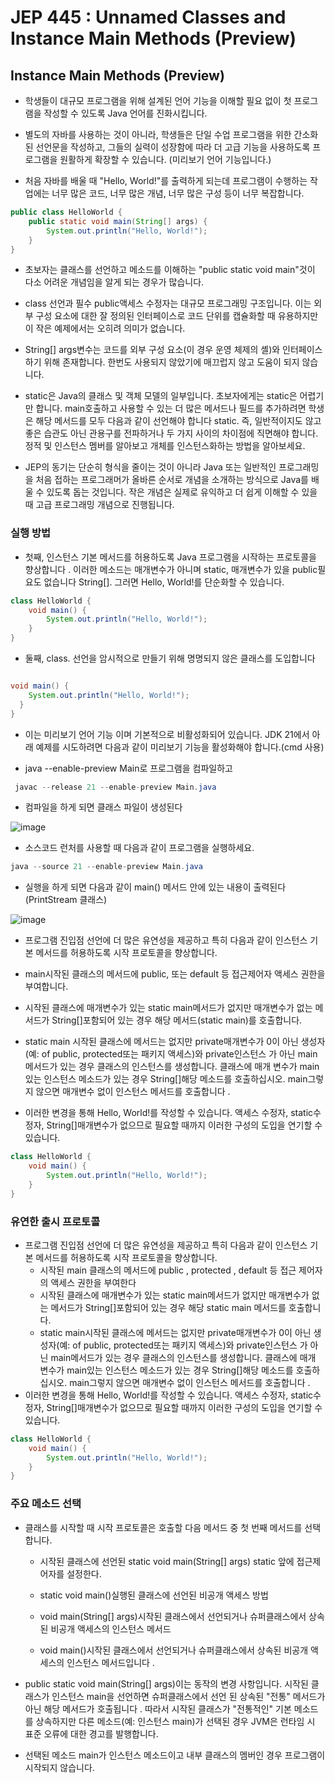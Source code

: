# JEP 445 : Unnamed Classes and Instance Main Methods (Preview)

## Instance Main Methods (Preview)
   
* 학생들이 대규모 프로그램을 위해 설계된 언어 기능을 이해할 필요 없이 첫 프로그램을 작성할 수 있도록 Java 언어를 진화시킵니다.

* 별도의 자바를 사용하는 것이 아니라, 학생들은 단일 수업 프로그램을 위한 간소화된 선언문을 작성하고, 그들의 실력이 성장함에 따라 더 고급 기능을 사용하도록 프로그램을 원활하게 확장할 수 있습니다.
(미리보기 언어 기능입니다.)

* 처음 자바를 배울 때 "Hello, World!"를 출력하게 되는데 프로그램이 수행하는 작업에는 너무 많은 코드, 너무 많은 개념, 너무 많은 구성 등이 너무 복잡합니다.

```JAVA
public class HelloWorld { 
    public static void main(String[] args) { 
        System.out.println("Hello, World!");
    }
}
```
* 초보자는 클래스를 선언하고 메소드를 이해하는 "public static void main"것이 다소 어려운 개념임을 알게 되는 경우가 많습니다.

* class 선언과 필수 public액세스 수정자는 대규모 프로그래밍 구조입니다. 이는 외부 구성 요소에 대한 잘 정의된 인터페이스로 코드 단위를 캡슐화할 때 유용하지만 이 작은 예제에서는 오히려 의미가 없습니다.

* String[] args변수는 코드를 외부 구성 요소(이 경우 운영 체제의 셸)와 인터페이스하기 위해 존재합니다. 한번도 사용되지 않았기에 매끄럽지 않고 도움이 되지 않습니다.

* static은 Java의 클래스 및 객체 모델의 일부입니다. 초보자에게는 static은 어렵기만 합니다. main호출하고 사용할 수 있는 더 많은 메서드나 필드를 추가하려면 학생은 해당 메서드를 모두 다음과 같이 선언해야 합니다
static. 즉, 일반적이지도 않고 좋은 습관도 아닌 관용구를 전파하거나 두 가지 사이의 차이점에 직면해야 합니다. 정적 및 인스턴스 멤버를 알아보고 개체를 인스턴스화하는 방법을 알아보세요.

* JEP의 동기는 단순히 형식을 줄이는 것이 아니라 Java 또는 일반적인 프로그래밍을 처음 접하는 프로그래머가 올바른 순서로 개념을 소개하는 방식으로 Java를 배울 수 있도록 돕는 것입니다. 
작은 개념은 실제로 유익하고 더 쉽게 이해할 수 있을 때 고급 프로그래밍 개념으로 진행됩니다.


### **실행 방법**

* 첫째, 인스턴스 기본 메서드를 허용하도록 Java 프로그램을 시작하는 프로토콜을 향상합니다 .
이러한 메소드는 매개변수가 아니며 static, 매개변수가 있을 public필요도 없습니다 String[]. 그러면 Hello, World!를 단순화할 수 있습니다.

```JAVA
class HelloWorld { 
    void main() { 
        System.out.println("Hello, World!");
    }
}
```
* 둘째, class. 선언을 암시적으로 만들기 위해 명명되지 않은 클래스를 도입합니다 
```JAVA

void main() {
    System.out.println("Hello, World!");
  }
}
```
* 이는 미리보기 언어 기능 이며 기본적으로 비활성화되어 있습니다. JDK 21에서 아래 예제를 시도하려면 다음과 같이 미리보기 기능을 활성화해야 합니다.(cmd 사용)

* java --enable-preview Main로 프로그램을 컴파일하고

```JAVA
 javac --release 21 --enable-preview Main.java
```
* 컴파일을  하게 되면 클래스 파일이 생성된다
  
![image](https://github.com/somi9954/Java/assets/137499604/82fcdb2e-2ea3-4bb5-8a4e-1591c12a23c9)

* 소스코드 런처를 사용할 때 다음과 같이 프로그램을 실행하세요.
```JAVA
java --source 21 --enable-preview Main.java
```
* 실행을 하게 되면 다음과 같이 main() 메서드 안에 있는 내용이 출력된다(PrintStream 클래스)
  
![image](https://github.com/somi9954/Java/assets/137499604/f981880f-024f-4f38-997f-eb79c1b55a7e)


* 프로그램 진입점 선언에 더 많은 유연성을 제공하고 특히 다음과 같이 인스턴스 기본 메서드를 허용하도록 시작 프로토콜을 향상합니다.

* main시작된 클래스의 메서드에 public, 또는 default 등 접근제어자 액세스 권한을 부여합니다.

* 시작된 클래스에 매개변수가 있는 static main메서드가 없지만 매개변수가 없는 메서드가 String[]포함되어 있는 경우 해당 메서드(static main)를 호출합니다.

* static main 시작된 클래스에 메서드는 없지만 private매개변수가 0이 아닌 생성자(예: of public, protected또는 패키지 액세스)와 private인스턴스 가 아닌 main메서드가 있는 경우 클래스의 인스턴스를 생성합니다. 클래스에 매개 변수가 main있는 인스턴스 메소드가 있는 경우 String[]해당 메소드를 호출하십시오. main그렇지 않으면 매개변수 없이 인스턴스 메서드를 호출합니다 .

* 이러한 변경을 통해 Hello, World!를 작성할 수 있습니다. 액세스 수정자, static수정자, String[]매개변수가 없으므로 필요할 때까지 이러한 구성의 도입을 연기할 수 있습니다.

```Java
class HelloWorld { 
    void main() { 
        System.out.println("Hello, World!");
    }
}
```
### 유연한 출시 프로토콜 
* 프로그램 진입점 선언에 더 많은 유연성을 제공하고 특히 다음과 같이 인스턴스 기본 메서드를 허용하도록 시작 프로토콜을 향상합니다.
   *  시작된 main 클래스의 메서드에 public , protected , default 등 접근 제어자의 액세스 권한을 부여한다
   *  시작된 클래스에 매개변수가 있는 static main메서드가 없지만 매개변수가 없는 메서드가 String[]포함되어 있는 경우 해당 static main 메서드를 호출합니다.
   *  static main시작된 클래스에 메서드는 없지만 private매개변수가 0이 아닌 생성자(예: of public, protected또는 패키지 액세스)와 private인스턴스 가 아닌 main메서드가 있는 경우 클래스의 인스턴스를 생성합니다. 클래스에 매개 변수가 main있는 인스턴스 메소드가 있는 경우 String[]해당 메소드를 호출하십시오. main그렇지 않으면 매개변수 없이 인스턴스 메서드를 호출합니다 .
* 이러한 변경을 통해 Hello, World!를 작성할 수 있습니다. 액세스 수정자, static수정자, String[]매개변수가 없으므로 필요할 때까지 이러한 구성의 도입을 연기할 수 있습니다.
```JAVA
class HelloWorld { 
    void main() { 
        System.out.println("Hello, World!");
    }
}
```
### 주요 메소드 선택
* 클래스를 시작할 때 시작 프로토콜은 호출할 다음 메서드 중 첫 번째 메서드를 선택합니다.
  
   * 시작된 클래스에 선언된 static void main(String[] args) static 앞에 접근제어자를 설정한다. 

   * static void main()실행된 클래스에 선언된 비공개 액세스 방법 

   * void main(String[] args)시작된 클래스에서 선언되거나 슈퍼클래스에서 상속된 비공개 액세스의 인스턴스 메서드

   * void main()시작된 클래스에서 선언되거나 슈퍼클래스에서 상속된 비공개 액세스의 인스턴스 메서드입니다 .

* public static void main(String[] args)이는 동작의 변경 사항입니다. 시작된 클래스가 인스턴스 main을 선언하면 슈퍼클래스에서 선언 된 상속된 "전통" 메서드가 아닌 해당 메서드가 호출됩니다 . 따라서 시작된 클래스가 "전통적인" 기본 메소드를 상속하지만 다른 메소드(예: 인스턴스 main)가 선택된 경우 JVM은 런타임 시 표준 오류에 대한 경고를 발행합니다.

* 선택된 메소드 main가 인스턴스 메소드이고 내부 클래스의 멤버인 경우 프로그램이 시작되지 않습니다.

